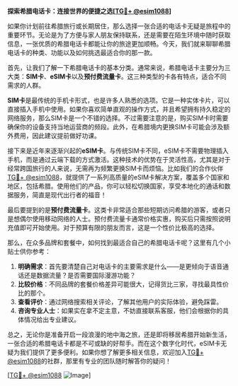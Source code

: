 **探索希腊电话卡：连接世界的便捷之选[[TG💪+ @esim1088](https://t.me/s/esim1088)]**

如果你计划前往希腊旅行或长期居住，那么选择一张合适的电话卡无疑是旅程中的重要环节。无论是为了方便与家人朋友保持联系，还是需要在陌生环境中随时获取信息，一张优质的希腊电话卡都能让你的旅途更加顺畅。今天，我们就来聊聊希腊电话卡的种类、功能以及如何挑选最适合你的那一款。

首先，让我们了解一下希腊电话卡的基本分类。通常来说，希腊电话卡主要分为三大类：**SIM卡**、**eSIM卡**以及**预付费流量卡**。这三种类型的卡各有特点，适合不同需求的人群。

**SIM卡**是最传统的手机卡形式，也是许多人熟悉的选项。它是一种实体卡片，可以直接插入手机中使用。如果你喜欢简单直观的操作方式，并且希望拥有持久稳定的网络服务，那么SIM卡是一个不错的选择。不过需要注意的是，购买SIM卡时需要确保你的设备支持当地运营商的频段。此外，在希腊境内更换SIM卡可能会涉及额外费用，因此建议提前做好功课。

接下来是近年来逐渐兴起的**eSIM卡**。与传统SIM卡不同，eSIM卡不需要物理插入手机，而是通过云端下载的方式激活。这种技术的优势在于灵活性高，尤其是对于经常跨国旅行的人来说，无需再为频繁更换SIM卡而烦恼。比如我们的合作伙伴[TG💪+ @esim1088](https://t.me/s/esim1088)，就提供了一系列高质量的eSIM卡解决方案，覆盖多个国家和地区，包括希腊。使用他们的产品，你可以轻松切换国家，享受本地化的通话和数据服务，简直是现代出行者的福音！

最后要提到的是**预付费流量卡**。这类卡非常适合那些短期访问希腊的游客，或者只是想偶尔使用移动网络的人士。预付费流量卡通常价格实惠，购买后只需按照说明充值即可开始使用。对于预算有限的朋友而言，这是一个性价比极高的选择。

那么，在众多品牌和套餐中，如何找到最适合自己的希腊电话卡呢？这里有几个小贴士供你参考：

1. **明确需求**：首先要清楚自己对电话卡的主要需求是什么——是更倾向于语音通话还是数据流量？是否需要国际漫游功能？
2. **比较价格**：不同品牌的套餐价格差异可能很大，记得货比三家，寻找最具性价比的那个。
3. **查看评价**：通过网络搜索相关评论，了解其他用户的实际体验，避免踩雷。
4. **咨询专业人士**：如果实在拿不定主意，不妨直接联系客服，他们会根据你的具体情况给出专业建议。

总之，无论你是准备开启一段浪漫的地中海之旅，还是即将移居希腊开始新生活，一张合适的希腊电话卡都是不可或缺的好帮手。而在这个数字化时代，eSIM卡无疑为我们提供了更多便利。如果你想了解更多相关信息，欢迎加入[TG💪+ @esim1088](https://t.me/s/esim1088)的社群，那里有专业的团队随时解答你的疑问！

[[TG💪+ @esim1088](https://t.me/s/esim1088) ![Image](https://i.postimg.cc/4NQfJmqS/Snipaste-2025-05-13-00-14-12.png)]